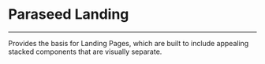 # Paraseed Landing
---

Provides the basis for Landing Pages, which are built to include appealing
 stacked components that are visually separate.
